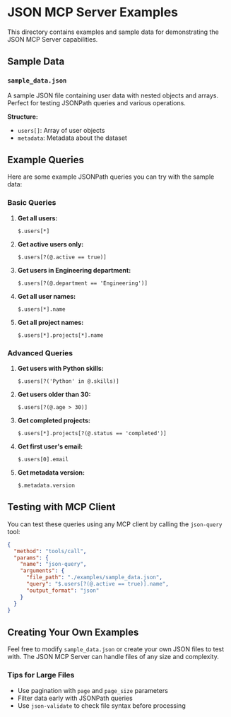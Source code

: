 # JSON MCP Server Examples

This directory contains examples and sample data for demonstrating the JSON MCP Server capabilities.

## Sample Data

### `sample_data.json`
A sample JSON file containing user data with nested objects and arrays. Perfect for testing JSONPath queries and various operations.

**Structure:**
- `users[]`: Array of user objects
- `metadata`: Metadata about the dataset

## Example Queries

Here are some example JSONPath queries you can try with the sample data:

### Basic Queries

1. **Get all users:**
   ```
   $.users[*]
   ```

2. **Get active users only:**
   ```
   $.users[?(@.active == true)]
   ```

3. **Get users in Engineering department:**
   ```
   $.users[?(@.department == 'Engineering')]
   ```

4. **Get all user names:**
   ```
   $.users[*].name
   ```

5. **Get all project names:**
   ```
   $.users[*].projects[*].name
   ```

### Advanced Queries

1. **Get users with Python skills:**
   ```
   $.users[?('Python' in @.skills)]
   ```

2. **Get users older than 30:**
   ```
   $.users[?(@.age > 30)]
   ```

3. **Get completed projects:**
   ```
   $.users[*].projects[?(@.status == 'completed')]
   ```

4. **Get first user's email:**
   ```
   $.users[0].email
   ```

5. **Get metadata version:**
   ```
   $.metadata.version
   ```

## Testing with MCP Client

You can test these queries using any MCP client by calling the `json-query` tool:

```json
{
  "method": "tools/call",
  "params": {
    "name": "json-query",
    "arguments": {
      "file_path": "./examples/sample_data.json",
      "query": "$.users[?(@.active == true)].name",
      "output_format": "json"
    }
  }
}
```

## Creating Your Own Examples

Feel free to modify `sample_data.json` or create your own JSON files to test with. The JSON MCP Server can handle files of any size and complexity.

### Tips for Large Files
- Use pagination with `page` and `page_size` parameters
- Filter data early with JSONPath queries
- Use `json-validate` to check file syntax before processing
